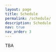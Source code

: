 ```yaml
---
layout: page
title: Schedule
permalink: /schedule/
description: Schedule
nav: true
nav_order: 3
---
```


TBA
